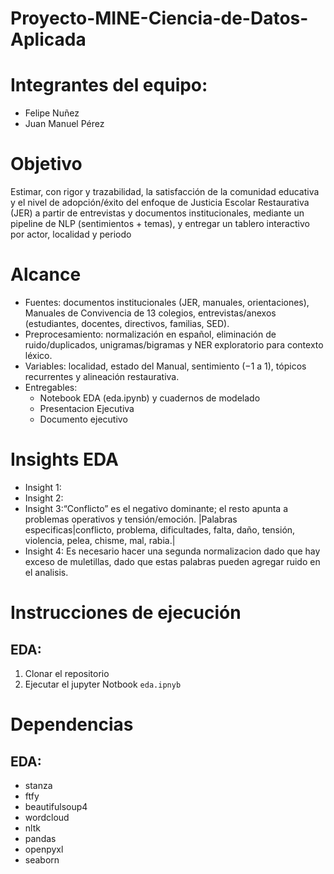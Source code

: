# Proyecto-MINE-Ciencia-de-Datos-Aplicada

# Integrantes del equipo:
- Felipe Nuñez
- Juan Manuel Pérez

# Objetivo
Estimar, con rigor y trazabilidad, la satisfacción de la comunidad educativa y el nivel de adopción/éxito del enfoque de Justicia Escolar Restaurativa (JER) a partir de entrevistas y documentos institucionales, mediante un pipeline de NLP (sentimientos + temas), y entregar un tablero interactivo por actor, localidad y periodo

# Alcance
- Fuentes: documentos institucionales (JER, manuales, orientaciones), Manuales de Convivencia de 13 colegios, entrevistas/anexos (estudiantes, docentes, directivos, familias, SED).
- Preprocesamiento: normalización en español, eliminación de ruido/duplicados, unigramas/bigramas y NER exploratorio para contexto léxico.
- Variables: localidad, estado del Manual, sentimiento (−1 a 1), tópicos recurrentes y alineación restaurativa.
- Entregables:
  - Notebook EDA (eda.ipynb) y cuadernos de modelado
  - Presentacion Ejecutiva
  - Documento ejecutivo

# Insights EDA
- Insight 1:
- Insight 2:
- Insight 3:“Conflicto” es el negativo dominante; el resto apunta a problemas operativos y tensión/emoción.
  |Palabras especificas|conflicto, problema, dificultades, falta, daño,  tensión, violencia, pelea, chisme, mal, rabia.|
- Insight 4: Es necesario hacer una segunda normalizacion dado que hay exceso de muletillas, dado que estas palabras pueden agregar ruido en el analisis.
  


# Instrucciones de ejecución
## EDA:
   1. Clonar el repositorio
   2. Ejecutar el jupyter Notbook `eda.ipnyb`


# Dependencias
## EDA:
- stanza
- ftfy
- beautifulsoup4
- wordcloud
- nltk
- pandas
- openpyxl
- seaborn
